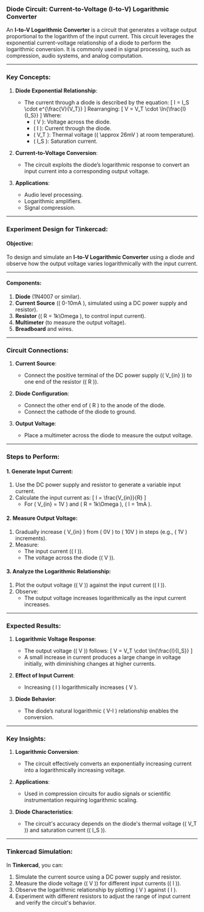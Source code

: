 ### **Diode Circuit: Current-to-Voltage (I-to-V) Logarithmic Converter**

An **I-to-V Logarithmic Converter** is a circuit that generates a voltage output proportional to the logarithm of the input current. This circuit leverages the exponential current-voltage relationship of a diode to perform the logarithmic conversion. It is commonly used in signal processing, such as compression, audio systems, and analog computation.

---

### **Key Concepts**:

1. **Diode Exponential Relationship**:
   - The current through a diode is described by the equation:
     \[
     I = I_S \cdot e^{\frac{V}{V_T}}
     \]
     Rearranging:
     \[
     V = V_T \cdot \ln{\frac{I}{I_S}}
     \]
     Where:
     - \( V \): Voltage across the diode.
     - \( I \): Current through the diode.
     - \( V_T \): Thermal voltage (\( \approx 26mV \) at room temperature).
     - \( I_S \): Saturation current.

2. **Current-to-Voltage Conversion**:
   - The circuit exploits the diode’s logarithmic response to convert an input current into a corresponding output voltage.

3. **Applications**:
   - Audio level processing.
   - Logarithmic amplifiers.
   - Signal compression.

---

### **Experiment Design for Tinkercad**:

#### **Objective**:
To design and simulate an **I-to-V Logarithmic Converter** using a diode and observe how the output voltage varies logarithmically with the input current.

---

#### **Components**:
1. **Diode** (1N4007 or similar).
2. **Current Source** (\( 0-10mA \), simulated using a DC power supply and resistor).
3. **Resistor** (\( R = 1k\Omega \), to control input current).
4. **Multimeter** (to measure the output voltage).
5. **Breadboard** and wires.

---

### **Circuit Connections**:

1. **Current Source**:
   - Connect the positive terminal of the DC power supply (\( V_{in} \)) to one end of the resistor (\( R \)).

2. **Diode Configuration**:
   - Connect the other end of \( R \) to the anode of the diode.
   - Connect the cathode of the diode to ground.

3. **Output Voltage**:
   - Place a multimeter across the diode to measure the output voltage.

---

### **Steps to Perform**:

#### **1. Generate Input Current**:
1. Use the DC power supply and resistor to generate a variable input current.
2. Calculate the input current as:
   \[
   I = \frac{V_{in}}{R}
   \]
   - For \( V_{in} = 1V \) and \( R = 1k\Omega \), \( I = 1mA \).

#### **2. Measure Output Voltage**:
1. Gradually increase \( V_{in} \) from \( 0V \) to \( 10V \) in steps (e.g., \( 1V \) increments).
2. Measure:
   - The input current (\( I \)).
   - The voltage across the diode (\( V \)).

#### **3. Analyze the Logarithmic Relationship**:
1. Plot the output voltage (\( V \)) against the input current (\( I \)).
2. Observe:
   - The output voltage increases logarithmically as the input current increases.

---

### **Expected Results**:

1. **Logarithmic Voltage Response**:
   - The output voltage (\( V \)) follows:
     \[
     V = V_T \cdot \ln{\frac{I}{I_S}}
     \]
   - A small increase in current produces a large change in voltage initially, with diminishing changes at higher currents.

2. **Effect of Input Current**:
   - Increasing \( I \) logarithmically increases \( V \).

3. **Diode Behavior**:
   - The diode’s natural logarithmic \( V-I \) relationship enables the conversion.

---

### **Key Insights**:

1. **Logarithmic Conversion**:
   - The circuit effectively converts an exponentially increasing current into a logarithmically increasing voltage.

2. **Applications**:
   - Used in compression circuits for audio signals or scientific instrumentation requiring logarithmic scaling.

3. **Diode Characteristics**:
   - The circuit's accuracy depends on the diode's thermal voltage (\( V_T \)) and saturation current (\( I_S \)).

---

### **Tinkercad Simulation**:
In **Tinkercad**, you can:
1. Simulate the current source using a DC power supply and resistor.
2. Measure the diode voltage (\( V \)) for different input currents (\( I \)).
3. Observe the logarithmic relationship by plotting \( V \) against \( I \).
4. Experiment with different resistors to adjust the range of input current and verify the circuit's behavior.
